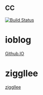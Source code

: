 ## CC

[![Build Status](https://travis-ci.org/youngerier/ioblog.svg?branch=master)](https://travis-ci.org/youngerier/ioblog)

# ioblog
[Github.IO](https://youngerier.github.io/ "github.io")

# ziggllee
[ziggllee](ziggllee.xyz "ziggllee")
